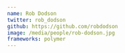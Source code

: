 ```yaml
---
name: Rob Dodson
twitter: rob_dodson
github: https://github.com/robdodson
image: /media/people/rob-dodson.jpg
frameworks: polymer
---
```

